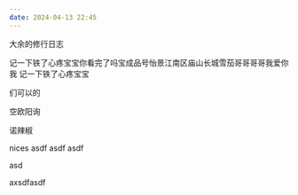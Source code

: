 ```yaml
---
date: 2024-04-13 22:45
---
```



大余的修行日志


记一下铁了心疼宝宝你看完了吗宝成品号怡景江南区庙山长城雪茄哥哥哥哥我爱你我
记一下铁了心疼宝宝


们可以的

空欧阳询

诺辣椒

nices
asdf
asdf
asdf

asd

axsdfasdf
